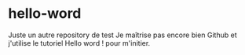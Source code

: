 # hello-word
Juste un autre repository de test
Je maîtrise pas encore bien Github et j'utilise le tutoriel Hello word ! pour m'initier.
